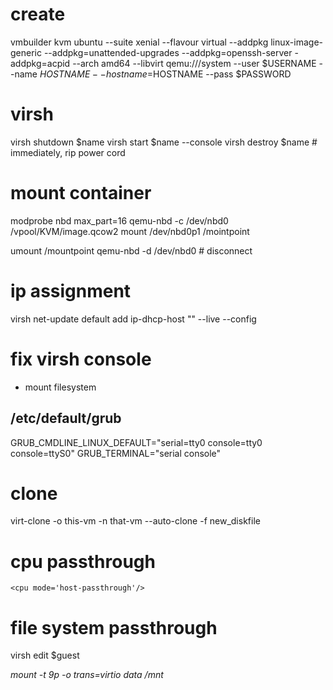 # create

vmbuilder kvm ubuntu --suite xenial --flavour virtual --addpkg linux-image-generic --addpkg=unattended-upgrades --addpkg=openssh-server -addpkg=acpid --arch amd64 --libvirt qemu:///system --user $USERNAME --name $HOSTNAME --hostname=$HOSTNAME --pass $PASSWORD

# virsh

virsh shutdown $name
virsh start $name --console
virsh destroy $name # immediately, rip power cord

# mount container

modprobe nbd max_part=16
qemu-nbd -c /dev/nbd0 /vpool/KVM/image.qcow2
mount /dev/nbd0p1 /mointpoint

umount /mountpoint
qemu-nbd -d /dev/nbd0 # disconnect

# ip assignment

virsh net-update default add ip-dhcp-host "<host mac='$MAC' name='$NAME' ip='$IP' />" --live --config

# fix virsh console

 - mount filesystem

## /etc/default/grub

GRUB_CMDLINE_LINUX_DEFAULT="serial=tty0 console=tty0 console=ttyS0"
GRUB_TERMINAL="serial console"

# clone

virt-clone -o this-vm -n that-vm --auto-clone -f new_diskfile

# cpu passthrough

    <cpu mode='host-passthrough'/>

# file system passthrough

virsh edit $guest

<devices>
    <filesystem type='mount' accessmode='mapped'>
      <source dir='/vpool/KVM/guest/data'/>
      <target dir='data'/>
      <address type='pci' domain='0x0000' bus='0x00' slot='0x05' function='0x0'/>
    </filesystem>
</devices>

mount -t 9p -o trans=virtio data /mnt
